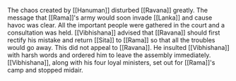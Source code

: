 The chaos created by [[Hanuman]] disturbed [[Ravana]] greatly. The message that [[Rama]]'s army would soon invade [[Lanka]] and cause havoc was clear. All the important people were gathered in the court and a consultation was held. [[Vibhishana]] advised that [[Ravana]] should first rectify his mistake and return [[Sita]] to [[Rama]] so that all the troubles would go away. This did not appeal to [[Ravana]]. He insulted [[Vibhishana]] with harsh words and ordered him to leave the assembly immediately. [[Vibhishana]], along with his four loyal ministers, set out for [[Rama]]'s camp and stopped midair.